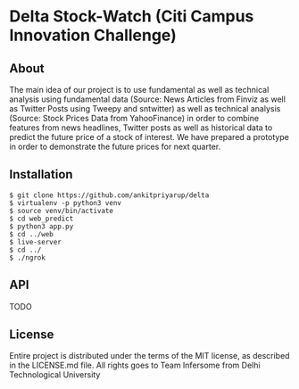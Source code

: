 # Delta Stock-Watch (Citi Campus Innovation Challenge)

## About

The main idea of our project is to use fundamental as well as technical analysis using fundamental data (Source: News Articles from Finviz as well as Twitter Posts using Tweepy and sntwitter) as well as technical analysis (Source: Stock Prices Data from YahooFinance) in order to combine features from news headlines, Twitter posts as well as historical data to predict the future price of a stock of interest. We have prepared a prototype in order to demonstrate the future prices for next quarter.

## Installation

```shell
$ git clone https://github.com/ankitpriyarup/delta
$ virtualenv -p python3 venv
$ source venv/bin/activate
$ cd web_predict
$ python3 app.py
$ cd ../web
$ live-server
$ cd ../
$ ./ngrok
```

## API

TODO

## License

Entire project is distributed under the terms of the MIT license, as described in the LICENSE.md file. All rights goes to Team Infersome from Delhi Technological University
